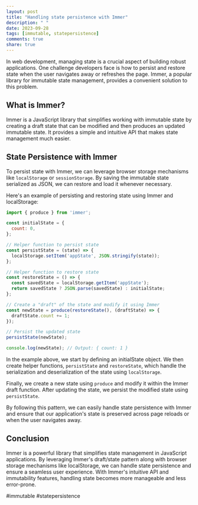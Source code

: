 ```yaml
---
layout: post
title: "Handling state persistence with Immer"
description: " "
date: 2023-09-28
tags: [immutable, statepersistence]
comments: true
share: true
---
```


In web development, managing state is a crucial aspect of building robust applications. One challenge developers face is how to persist and restore state when the user navigates away or refreshes the page. Immer, a popular library for immutable state management, provides a convenient solution to this problem.

## What is Immer?
Immer is a JavaScript library that simplifies working with immutable state by creating a draft state that can be modified and then produces an updated immutable state. It provides a simple and intuitive API that makes state management much easier.

## State Persistence with Immer
To persist state with Immer, we can leverage browser storage mechanisms like `localStorage` or `sessionStorage`. By saving the immutable state serialized as JSON, we can restore and load it whenever necessary.

Here's an example of persisting and restoring state using Immer and localStorage:

```javascript
import { produce } from 'immer';

const initialState = {
  count: 0,
};

// Helper function to persist state
const persistState = (state) => {
  localStorage.setItem('appState', JSON.stringify(state));
};

// Helper function to restore state
const restoreState = () => {
  const savedState = localStorage.getItem('appState');
  return savedState ? JSON.parse(savedState) : initialState;
};

// Create a "draft" of the state and modify it using Immer
const newState = produce(restoreState(), (draftState) => {
  draftState.count += 1;
});

// Persist the updated state
persistState(newState);

console.log(newState); // Output: { count: 1 }
```

In the example above, we start by defining an initialState object. We then create helper functions, `persistState` and `restoreState`, which handle the serialization and deserialization of the state using `localStorage`.

Finally, we create a new state using `produce` and modify it within the Immer draft function. After updating the state, we persist the modified state using `persistState`.

By following this pattern, we can easily handle state persistence with Immer and ensure that our application's state is preserved across page reloads or when the user navigates away.

## Conclusion
Immer is a powerful library that simplifies state management in JavaScript applications. By leveraging Immer's draft/state pattern along with browser storage mechanisms like localStorage, we can handle state persistence and ensure a seamless user experience. With Immer's intuitive API and immutability features, handling state becomes more manageable and less error-prone.

#immutable #statepersistence